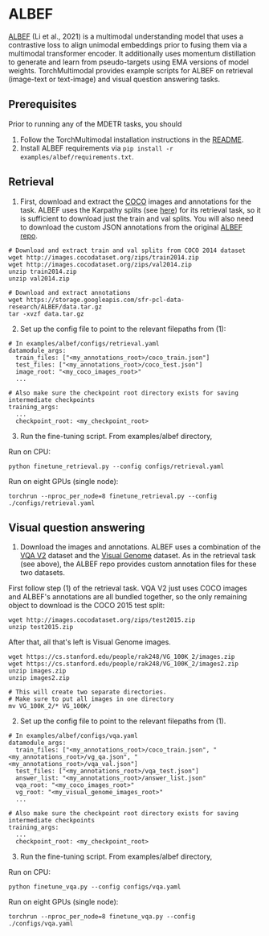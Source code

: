 # ALBEF

[ALBEF](https://arxiv.org/abs/2107.07651) (Li et al., 2021) is a multimodal understanding model that uses a contrastive loss to align unimodal embeddings prior to fusing them via a multimodal transformer encoder. It additionally uses momentum distillation to generate and learn from pseudo-targets using EMA versions of model weights. TorchMultimodal provides example scripts for ALBEF on retrieval (image-text or text-image) and visual question answering tasks.

## Prerequisites

Prior to running any of the MDETR tasks, you should
1) Follow the TorchMultimodal installation instructions in the [README](https://github.com/facebookresearch/multimodal/blob/main/README.md).
2) Install ALBEF requirements via `pip install -r examples/albef/requirements.txt`.

## Retrieval

1) First, download and extract the [COCO](https://cocodataset.org/#download) images and annotations for the task. ALBEF uses the Karpathy splits (see [here](https://arxiv.org/pdf/1412.2306.pdf)) for its retrieval task, so it is sufficient to download just the train and val splits. You will also need to download the custom JSON annotations from the original [ALBEF repo](https://github.com/salesforce/ALBEF).

```
# Download and extract train and val splits from COCO 2014 dataset
wget http://images.cocodataset.org/zips/train2014.zip
wget http://images.cocodataset.org/zips/val2014.zip
unzip train2014.zip
unzip val2014.zip

# Download and extract annotations
wget https://storage.googleapis.com/sfr-pcl-data-research/ALBEF/data.tar.gz
tar -xvzf data.tar.gz
```

2) Set up the config file to point to the relevant filepaths from (1):

```
# In examples/albef/configs/retrieval.yaml
datamodule_args:
  train_files: ["<my_annotations_root>/coco_train.json"]
  test_files: ["<my_annotations_root>/coco_test.json"]
  image_root: "<my_coco_images_root>"
  ...

# Also make sure the checkpoint root directory exists for saving intermediate checkpoints
training_args:
  ...
  checkpoint_root: <my_checkpoint_root>
```

3) Run the fine-tuning script. From examples/albef directory,

Run on CPU:

```
python finetune_retrieval.py --config configs/retrieval.yaml
```

Run on eight GPUs (single node):
```
torchrun --nproc_per_node=8 finetune_retrieval.py --config ./configs/retrieval.yaml
```


## Visual question answering

1) Download the images and annotations. ALBEF uses a combination of the [VQA V2](https://visualqa.org/download.html) dataset and the [Visual Genome](https://visualgenome.org/api/v0/api_home.html) dataset. As in the retrieval task (see above), the ALBEF repo provides custom annotation files for these two datasets.

First follow step (1) of the retrieval task. VQA V2 just uses COCO images and ALBEF's annotations are all bundled together, so the only remaining object to download is the COCO 2015 test split:

```
wget http://images.cocodataset.org/zips/test2015.zip
unzip test2015.zip
```

After that, all that's left is Visual Genome images.

```
wget https://cs.stanford.edu/people/rak248/VG_100K_2/images.zip
wget https://cs.stanford.edu/people/rak248/VG_100K_2/images2.zip
unzip images.zip
unzip images2.zip

# This will create two separate directories.
# Make sure to put all images in one directory
mv VG_100K_2/* VG_100K/
```

2) Set up the config file to point to the relevant filepaths from (1).

```
# In examples/albef/configs/vqa.yaml
datamodule_args:
  train_files: ["<my_annotations_root>/coco_train.json", "<my_annotations_root>/vg_qa.json", "<my_annotations_root>/vqa_val.json"]
  test_files: ["<my_annotations_root>/vqa_test.json"]
  answer_list: "<my_annotations_root>/answer_list.json"
  vqa_root: "<my_coco_images_root>"
  vg_root: "<my_visual_genome_images_root>"
  ...

# Also make sure the checkpoint root directory exists for saving intermediate checkpoints
training_args:
  ...
  checkpoint_root: <my_checkpoint_root>
```

3) Run the fine-tuning script. From examples/albef directory,

Run on CPU:

```
python finetune_vqa.py --config configs/vqa.yaml
```

Run on eight GPUs (single node):
```
torchrun --nproc_per_node=8 finetune_vqa.py --config ./configs/vqa.yaml
```
